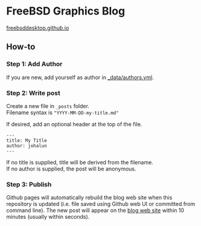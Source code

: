 # FreeBSD Graphics Blog

[freebsddesktop.github.io](https://freebsddesktop.github.io)

## How-to

### Step 1: Add Author

If you are new, add yourself as author in [_data/authors.yml](https://github.com/FreeBSDDesktop/freebsddesktop.github.io/blob/master/_data/authors.yml).

### Step 2: Write post

Create a new file in `_posts` folder.  
Filename syntax is `"YYYY-MM-DD-my-title.md"`

If desired, add an optional header at the top of the file.
```
---
title: My Title
author: johalun
---
```

If no title is supplied, title will be derived from the filename.  
If no author is supplied, the post will be anonymous. 

### Step 3: Publish

Github pages will automatically rebuild the blog web site when this repository is updated (i.e. file saved using Github web UI or committed from command line). The new post will appear on the [blog web site](https://freebsddesktop.github.io) within 10 minutes (usually within seconds).
